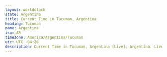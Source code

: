 ```yaml
---
layout: worldclock
state: Argentina
title: Current Time in Tucuman, Argentina
heading: Tucuman
name: Argentina
iso: AR
timezone: America/Argentina/Tucuman
utc: UTC -04:20
description: Current Time in Tucuman, Argentina [Live], Argentina. Live update now time in Tucuman, timezone America/Argentina/Tucuman, UTC -04:20, Country ISO code & Current Local Time.
---
```


